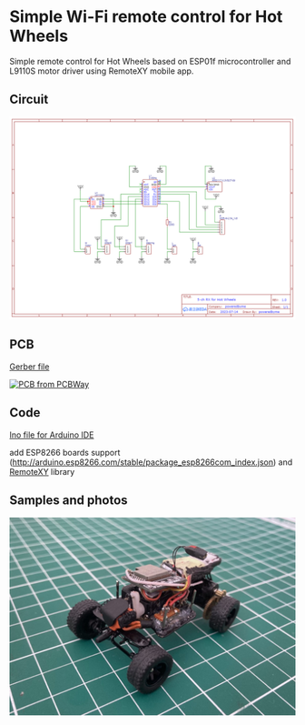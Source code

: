 
# Simple Wi-Fi remote control for Hot Wheels
Simple remote control for Hot Wheels based on ESP01f microcontroller and L9110S motor driver using RemoteXY mobile app.

## Circuit
![circuit](https://github.com/poweredbyme13/rx-tx-simple/blob/3f2862e1e3bda167b3ee6dfa0747d65b7253747c/circuit.png)

## PCB
[Gerber file](https://www.pcbway.com/project/shareproject/Simple_Wi_Fi_remote_control_for_DIY_toys_Hot_Wheels_0b7cedf3.html)

<a href="https://www.pcbway.com/project/shareproject/Simple_Wi_Fi_remote_control_for_DIY_toys_Hot_Wheels_0b7cedf3.html"><img src="https://www.pcbway.com/project/img/images/frompcbway-1220.png" alt="PCB from PCBWay" /></a>

## Code
[Ino file for Arduino IDE](https://github.com/poweredbyme13/rx-tx-simple/blob/555e1021204c16bbfb64264150b0fc32753686c4/rx-tx-simple.ino)

add ESP8266 boards support (http://arduino.esp8266.com/stable/package_esp8266com_index.json) and [RemoteXY](https://remotexy.com/) library

## Samples and photos
![Hot Wheels RC conversion](https://github.com/poweredbyme13/rx-tx-simple/blob/555e1021204c16bbfb64264150b0fc32753686c4/sample.jpg)
